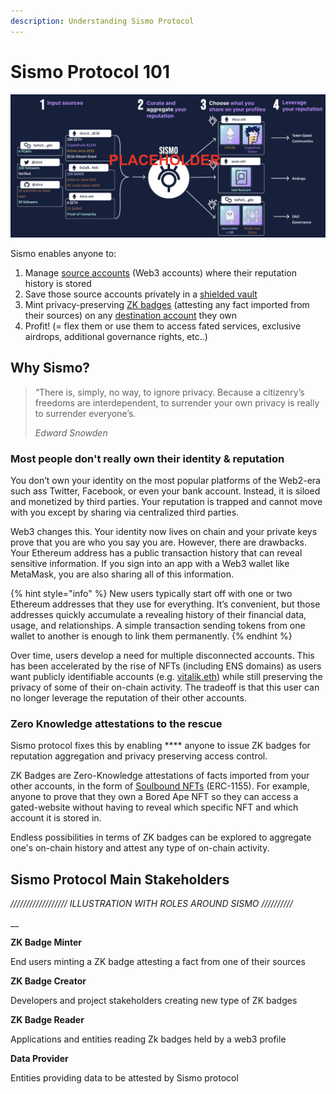 ```yaml
---
description: Understanding Sismo Protocol
---
```


# Sismo Protocol 101

![////////////////// ILLUSTRATION PLACEHOLDER (PROTOCOL OVERVIEW) /////////////////////////](<../.gitbook/assets/Screenshot 2022-03-07 at 16.21.38.png>)

Sismo enables anyone to:

1. Manage [source accounts](https://sismo.gitbook.io/sismo/sismo-protocol/main-concepts/sources) (Web3 accounts) where their reputation history is stored
2. Save those source accounts privately in a [shielded vault](https://sismo.gitbook.io/sismo/sismo-protocol/main-concepts/shielded-vault)
3. Mint privacy-preserving [ZK badges](https://sismo.gitbook.io/sismo/sismo-protocol/main-concepts/zk-badges) (attesting any fact imported from their sources) on any [destination account](https://sismo.gitbook.io/sismo/sismo-protocol/main-concepts/destinations) they own
4. Profit! (= flex them or use them to access fated services, exclusive airdrops, additional governance rights, etc..)

## Why Sismo?

> “There is, simply, no way, to ignore privacy. Because a citizenry’s freedoms are interdependent, to surrender your own privacy is really to surrender everyone’s.
>
> &#x20;                                                                                                                             _Edward Snowden_

### Most people don't really own their identity & reputation

You don’t own your identity on the most popular platforms of the Web2-era such ass Twitter, Facebook, or even your bank account. Instead, it is siloed and monetized by third parties. Your reputation is trapped and cannot move with you except by sharing via centralized third parties.

Web3 changes this. Your identity now lives on chain and your private keys prove that you are who you say you are. However, there are drawbacks. Your Ethereum address has a public transaction history that can reveal sensitive information. If you sign into an app with a Web3 wallet like MetaMask, you are also sharing all of this information.

{% hint style="info" %}
New users typically start off with one or two Ethereum addresses that they use for everything. It’s convenient, but those addresses quickly accumulate a revealing history of their financial data, usage, and relationships. A simple transaction sending tokens from one wallet to another is enough to link them permanently.
{% endhint %}

Over time, users develop a need for multiple disconnected accounts. This has been accelerated by the rise of NFTs (including ENS domains) as users want publicly identifiable accounts (e.g. [vitalik.eth](https://etherscan.io/address/0xd8da6bf26964af9d7eed9e03e53415d37aa96045)) while still preserving the privacy of some of their on-chain activity. The tradeoff is that this user can no longer leverage the reputation of their other accounts.

### Zero Knowledge attestations to the rescue

Sismo protocol fixes this by enabling **** anyone to issue ZK badges for reputation aggregation and privacy preserving access control.

ZK Badges are Zero-Knowledge attestations of facts imported from your other accounts, in the form of [Soulbound NFTs](https://vitalik.ca/general/2022/01/26/soulbound.html) (ERC-1155). For example, anyone to prove that they own a Bored Ape NFT so they can access a gated-website without having to reveal which specific NFT and which account it is stored in.&#x20;

Endless possibilities in terms of ZK badges can be explored to aggregate one's on-chain history and attest any type of on-chain activity.

## Sismo Protocol Main Stakeholders

_////////////////// ILLUSTRATION WITH ROLES AROUND SISMO //////////_

__

**ZK Badge Minter**

End users minting a ZK badge attesting a fact from one of their sources

**ZK Badge Creator**

Developers and project stakeholders creating new type of ZK badges

**ZK Badge Reader**

Applications and entities reading Zk badges held by a web3 profile

**Data Provider**

Entities providing data to be attested by Sismo protocol
